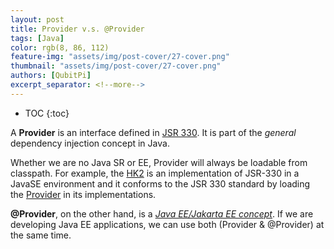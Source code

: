 ```yaml
---
layout: post
title: Provider v.s. @Provider
tags: [Java]
color: rgb(8, 86, 112)
feature-img: "assets/img/post-cover/27-cover.png"
thumbnail: "assets/img/post-cover/27-cover.png"
authors: [QubitPi]
excerpt_separator: <!--more-->
---
```


<!--more-->

* TOC
{:toc}

A **Provider** is an interface defined in [JSR 330][Provider defined in JSR 330]. It is part of the _general_ dependency 
injection concept in Java. 

Whether we are no Java SR or EE, Provider will always be loadable from classpath. For example, the [HK2](HK2) is an
implementation of JSR-330 in a JavaSE environment and it conforms to the JSR 330 standard by loading the
[Provider][Provider defined in JSR 330] in its implementations.

**@Provider**, on the other hand, is a [_Java EE/Jakarta EE concept_](@Provider.java). If we are developing Java EE
applications, we can use both (Provider & @Provider) at the same time. 

[Provider defined in JSR 330]: https://qubitpi.github.io/jersey-guide/finalized/2022/06/27/jsr-330.html#provider
[HK2]: https://qubitpi.github.io/jersey-guide/finalized/2022/06/27/hk2.html
[@Provider.java]: https://github.com/jakartaee/rest/blob/master/jaxrs-api/src/main/java/jakarta/ws/rs/ext/Provider.java

